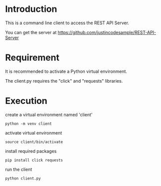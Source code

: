 # Introduction

This is a command line client to access the REST API Server.

You can get the server at
https://github.com/justincodesample/REST-API-Server

# Requirement
It is recommended to activate a Python virtual environment.

The client.py requires the "click" and "requests" libraries.

# Execution

create a virtual environment named 'client'
```
python -m venv client
```

activate virtual environment
```
source client/bin/activate
```

install required packages
```
pip install click requests
```

run the client
```
python client.py
```
